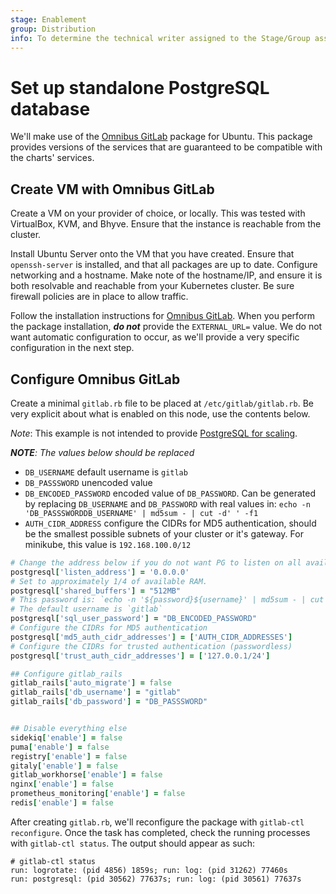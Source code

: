 ```yaml
---
stage: Enablement
group: Distribution
info: To determine the technical writer assigned to the Stage/Group associated with this page, see https://about.gitlab.com/handbook/engineering/ux/technical-writing/#designated-technical-writers
---
```


# Set up standalone PostgreSQL database

We'll make use of the [Omnibus GitLab](https://about.gitlab.com/install/#ubuntu) package for Ubuntu. This package provides versions of the services that are guaranteed to be compatible with the charts' services.

## Create VM with Omnibus GitLab

Create a VM on your provider of choice, or locally. This was tested with VirtualBox, KVM, and Bhyve.
Ensure that the instance is reachable from the cluster.

Install Ubuntu Server onto the VM that you have created. Ensure that `openssh-server` is installed, and that all packages are up to date.
Configure networking and a hostname. Make note of the hostname/IP, and ensure it is both resolvable and reachable from your Kubernetes cluster.
Be sure firewall policies are in place to allow traffic.

Follow the installation instructions for [Omnibus GitLab](https://about.gitlab.com/install/#ubuntu). When you perform the package installation, **_do not_** provide the `EXTERNAL_URL=` value. We do not want automatic configuration to occur, as we'll provide a very specific configuration in the next step.

## Configure Omnibus GitLab

Create a minimal `gitlab.rb` file to be placed at `/etc/gitlab/gitlab.rb`. Be very explicit about what is enabled on this node, use the contents below.

*Note*: This example is not intended to provide [PostgreSQL for scaling](https://docs.gitlab.com/ee/administration/postgresql/index.html).

_**NOTE**: The values below should be replaced_

- `DB_USERNAME` default username is `gitlab`
- `DB_PASSSWORD` unencoded value
- `DB_ENCODED_PASSWORD` encoded value of `DB_PASSWORD`. Can be generated by replacing `DB_USERNAME` and `DB_PASSWORD` with real values in: `echo -n 'DB_PASSSWORDDB_USERNAME' | md5sum - | cut -d' ' -f1`
- `AUTH_CIDR_ADDRESS` configure the CIDRs for MD5 authentication, should be the smallest possible subnets of your cluster or it's gateway. For minikube, this value is `192.168.100.0/12`

```ruby
# Change the address below if you do not want PG to listen on all available addresses
postgresql['listen_address'] = '0.0.0.0'
# Set to approximately 1/4 of available RAM.
postgresql['shared_buffers'] = "512MB"
# This password is: `echo -n '${password}${username}' | md5sum - | cut -d' ' -f1`
# The default username is `gitlab`
postgresql['sql_user_password'] = "DB_ENCODED_PASSWORD"
# Configure the CIDRs for MD5 authentication
postgresql['md5_auth_cidr_addresses'] = ['AUTH_CIDR_ADDRESSES']
# Configure the CIDRs for trusted authentication (passwordless)
postgresql['trust_auth_cidr_addresses'] = ['127.0.0.1/24']

## Configure gitlab_rails
gitlab_rails['auto_migrate'] = false
gitlab_rails['db_username'] = "gitlab"
gitlab_rails['db_password'] = "DB_PASSSWORD"


## Disable everything else
sidekiq['enable'] = false
puma['enable'] = false
registry['enable'] = false
gitaly['enable'] = false
gitlab_workhorse['enable'] = false
nginx['enable'] = false
prometheus_monitoring['enable'] = false
redis['enable'] = false
```

After creating `gitlab.rb`, we'll reconfigure the package with `gitlab-ctl reconfigure`. Once the task has completed, check the running processes with `gitlab-ctl status`. The output should appear as such:

```plaintext
# gitlab-ctl status
run: logrotate: (pid 4856) 1859s; run: log: (pid 31262) 77460s
run: postgresql: (pid 30562) 77637s; run: log: (pid 30561) 77637s
```
